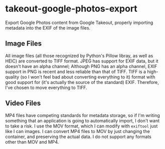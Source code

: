 # takeout-google-photos-export

Export Google Photos content from Google Takeout, properly importing metadata into the EXIF of the image files.

## Image Files

All image files (all those recognized by Python's Pillow libray, as well as HEIC) are converted to TIFF format. JPEG has support for EXIF data, but it doesn't have an alpha channel; Although PNG has an alpha channel, EXIF support in PNG is recent and less reliable than that of TIFF. TIFF is a high-quality (so I won't feel bad about converting everything to it) format with good support for (it's actually the source of the standard) EXIF. Therefore, I've chosen to move everything to TIFF.

## Video Files

MP4 files have competing standards for metadata storage, so if I'm writing something that an application is going to automatically import, I don't want to take a risk. I use the MOV format, which I can modify with `exiftool` just like I can images. I can convert MP4 files to MOV by just changing the container, and preserving the actual data. I do not support any formats other than MOV and MP4.

